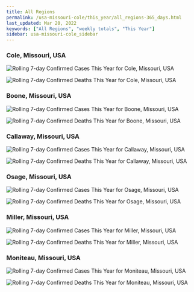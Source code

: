 ```yaml
---
title: All Regions
permalink: /usa-missouri-cole/this_year/all_regions-365_days.html
last_updated: Mar 20, 2022
keywords: ["All Regions", "weekly totals", "This Year"]
sidebar: usa-missouri-cole_sidebar
---
```


<h3>Cole, Missouri, USA</h3>

![Rolling 7-day Confirmed Cases This Year for Cole, Missouri, USA](/covid_tracker/images/graphs/usa-missouri-cole-rolling_7_days_confirmed-365_days_graph.png)

![Rolling 7-day Confirmed Deaths This Year for Cole, Missouri, USA](/covid_tracker/images/graphs/usa-missouri-cole-rolling_7_days_deaths-365_days_graph.png)

<h3>Boone, Missouri, USA</h3>

![Rolling 7-day Confirmed Cases This Year for Boone, Missouri, USA](/covid_tracker/images/graphs/usa-missouri-boone-rolling_7_days_confirmed-365_days_graph.png)

![Rolling 7-day Confirmed Deaths This Year for Boone, Missouri, USA](/covid_tracker/images/graphs/usa-missouri-boone-rolling_7_days_deaths-365_days_graph.png)

<h3>Callaway, Missouri, USA</h3>

![Rolling 7-day Confirmed Cases This Year for Callaway, Missouri, USA](/covid_tracker/images/graphs/usa-missouri-callaway-rolling_7_days_confirmed-365_days_graph.png)

![Rolling 7-day Confirmed Deaths This Year for Callaway, Missouri, USA](/covid_tracker/images/graphs/usa-missouri-callaway-rolling_7_days_deaths-365_days_graph.png)

<h3>Osage, Missouri, USA</h3>

![Rolling 7-day Confirmed Cases This Year for Osage, Missouri, USA](/covid_tracker/images/graphs/usa-missouri-osage-rolling_7_days_confirmed-365_days_graph.png)

![Rolling 7-day Confirmed Deaths This Year for Osage, Missouri, USA](/covid_tracker/images/graphs/usa-missouri-osage-rolling_7_days_deaths-365_days_graph.png)

<h3>Miller, Missouri, USA</h3>

![Rolling 7-day Confirmed Cases This Year for Miller, Missouri, USA](/covid_tracker/images/graphs/usa-missouri-miller-rolling_7_days_confirmed-365_days_graph.png)

![Rolling 7-day Confirmed Deaths This Year for Miller, Missouri, USA](/covid_tracker/images/graphs/usa-missouri-miller-rolling_7_days_deaths-365_days_graph.png)

<h3>Moniteau, Missouri, USA</h3>

![Rolling 7-day Confirmed Cases This Year for Moniteau, Missouri, USA](/covid_tracker/images/graphs/usa-missouri-moniteau-rolling_7_days_confirmed-365_days_graph.png)

![Rolling 7-day Confirmed Deaths This Year for Moniteau, Missouri, USA](/covid_tracker/images/graphs/usa-missouri-moniteau-rolling_7_days_deaths-365_days_graph.png)
